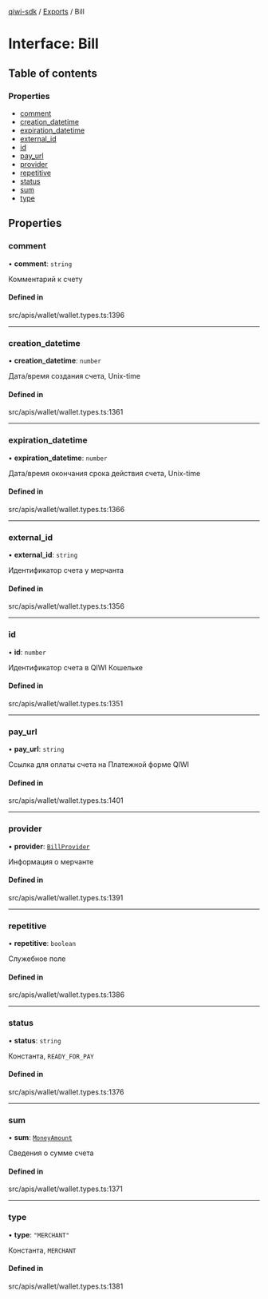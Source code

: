 [qiwi-sdk](../README.md) / [Exports](../modules.md) / Bill

# Interface: Bill

## Table of contents

### Properties

- [comment](Bill.md#comment)
- [creation\_datetime](Bill.md#creation_datetime)
- [expiration\_datetime](Bill.md#expiration_datetime)
- [external\_id](Bill.md#external_id)
- [id](Bill.md#id)
- [pay\_url](Bill.md#pay_url)
- [provider](Bill.md#provider)
- [repetitive](Bill.md#repetitive)
- [status](Bill.md#status)
- [sum](Bill.md#sum)
- [type](Bill.md#type)

## Properties

### comment

• **comment**: `string`

Комментарий к счету

#### Defined in

src/apis/wallet/wallet.types.ts:1396

___

### creation\_datetime

• **creation\_datetime**: `number`

Дата/время создания счета, Unix-time

#### Defined in

src/apis/wallet/wallet.types.ts:1361

___

### expiration\_datetime

• **expiration\_datetime**: `number`

Дата/время окончания срока действия счета, Unix-time

#### Defined in

src/apis/wallet/wallet.types.ts:1366

___

### external\_id

• **external\_id**: `string`

Идентификатор счета у мерчанта

#### Defined in

src/apis/wallet/wallet.types.ts:1356

___

### id

• **id**: `number`

Идентификатор счета в QIWI Кошельке

#### Defined in

src/apis/wallet/wallet.types.ts:1351

___

### pay\_url

• **pay\_url**: `string`

Ссылка для оплаты счета на Платежной форме QIWI

#### Defined in

src/apis/wallet/wallet.types.ts:1401

___

### provider

• **provider**: [`BillProvider`](QIWI.BillProvider.md)

Информация о мерчанте

#### Defined in

src/apis/wallet/wallet.types.ts:1391

___

### repetitive

• **repetitive**: `boolean`

Служебное поле

#### Defined in

src/apis/wallet/wallet.types.ts:1386

___

### status

• **status**: `string`

Константа, `READY_FOR_PAY`

#### Defined in

src/apis/wallet/wallet.types.ts:1376

___

### sum

• **sum**: [`MoneyAmount`](../modules/QIWI.md#moneyamount)

Сведения о сумме счета

#### Defined in

src/apis/wallet/wallet.types.ts:1371

___

### type

• **type**: ``"MERCHANT"``

Константа, `MERCHANT`

#### Defined in

src/apis/wallet/wallet.types.ts:1381

